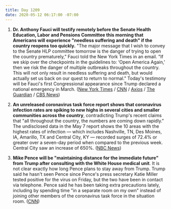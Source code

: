 ```yaml
---
title: Day 1209
date: 2020-05-12 06:17:00 -07:00
---
```


1. **Dr. Anthony Fauci will testify remotely before the Senate Health Education, Labor and Pensions Committee this morning that Americans will experience "needless suffering and death" if the country reopens too quickly.** "The major message that I wish to convey to the Senate HLP committee tomorrow is the danger of trying to open the country prematurely," Fauci told the New York Times in an email. "If we skip over the checkpoints in the guidelines to: ‘Open America Again,’ then we risk the danger of multiple outbreaks throughout the country. This will not only result in needless suffering and death, but would actually set us back on our quest to return to normal." Today's testimony will be Fauci's first Congressional appearance since Trump declared a national emergency in March. ([New York Times](https://www.nytimes.com/2020/05/11/us/coronavirus-updates.html) / [CNN](https://www.cnn.com/2020/05/12/politics/anthony-fauci-congress-hearing/index.html) / [Axios](https://www.axios.com/nyt-fauci-senate-economy-reopens-too-soon-deaths-f53aa853-0a8f-4354-bb6f-e9fe076d43e3.html) / [The Guardian](https://www.theguardian.com/world/live/2020/may/12/coronavirus-us-live-fauci-testify-danger-reopening-early-trump-tweets-cuomo-latest-news-updates) / [CBS News](https://www.cbsnews.com/news/anthony-fauci-senate-testimony-coronavirus-pandemic-risks-reopening/))

2. **An unreleased coronavirus task force report shows that coronavirus infection rates are spiking to new highs in several cities and smaller communities across the country**, contradicting Trump's recent claims that "all throughout the country, the numbers are coming down rapidly." The undisclosed data in the May 7 report shows the 10 areas with the highest rates of infection — which includes Nashville, TN, Des Moines, IA, Amarillo, TX and Central City, KY — recorded surges of 72.4% or greater over a seven-day period when compared to the previous week. Central City saw an increase of 650%. ([NBC News](https://www.nbcnews.com/politics/white-house/unreleased-white-house-report-shows-coronavirus-rates-spiking-heartland-communities-n1204751))

3. **Mike Pence will be "maintaining distance for the immediate future" from Trump after consulting with the White House medical unit**. It is not clear exactly how long Pence plans to stay away from Trump. Trump said he hasn't seen Pence since Pence's press secretary Katie Miller tested positive for the virus on Friday, but the two have been in contact via telephone. Pence said he has been taking extra precautions lately, including by spending time "in a separate room on my own" instead of joining other members of the coronavirus task force in the situation room. ([CNN](https://www.cnn.com/2020/05/12/politics/mike-pence-donald-trump-coronavirus/index.html))